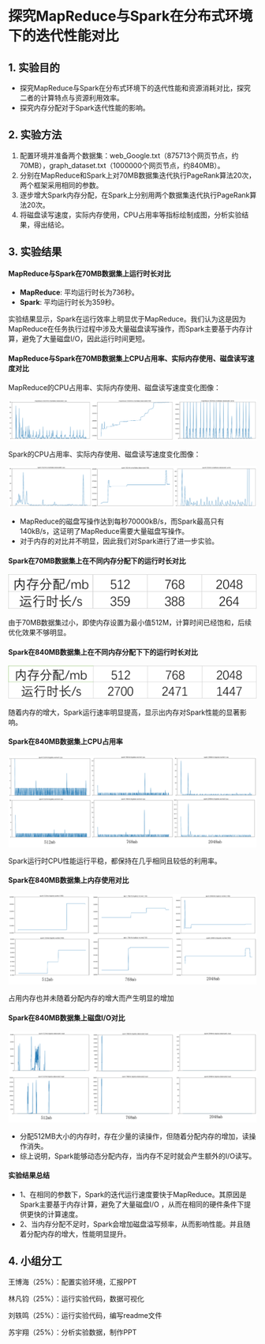 # 探究MapReduce与Spark在分布式环境下的迭代性能对比

## 1. 实验目的

- 探究MapReduce与Spark在分布式环境下的迭代性能和资源消耗对比，探究二者的计算特点与资源利用效率。
- 探究内存分配对于Spark迭代性能的影响。

## 2. 实验方法

1. 配置环境并准备两个数据集：web_Google.txt（875713个网页节点，约70MB），graph_dataset.txt（1000000个网页节点，约840MB）。
2. 分别在MapReduce和Spark上对70MB数据集迭代执行PageRank算法20次，两个框架采用相同的参数。
3. 逐步增大Spark内存分配，在Spark上分别用两个数据集迭代执行PageRank算法20次。
4. 将磁盘读写速度，实际内存使用，CPU占用率等指标绘制成图，分析实验结果，得出结论。

## 3. 实验结果

#### MapReduce与Spark在70MB数据集上运行时长对比

- **MapReduce**: 平均运行时长为736秒。
- **Spark**: 平均运行时长为359秒。

实验结果显示，Spark在运行效率上明显优于MapReduce。我们认为这是因为MapReduce在任务执行过程中涉及大量磁盘读写操作，而Spark主要基于内存计算，避免了大量磁盘I/O，因此运行时间更短。

#### MapReduce与Spark在70MB数据集上CPU占用率、实际内存使用、磁盘读写速度对比

MapReduce的CPU占用率、实际内存使用、磁盘读写速度变化图像：

![图片1.png](https://github.com/Kid-kit-Kid/-MapReduce-Spark-/blob/main/%E5%9B%BE%E7%89%87/%E5%9B%BE%E7%89%871.png)

Spark的CPU占用率、实际内存使用、磁盘读写速度变化图像：

![图片2.png](https://github.com/Kid-kit-Kid/-MapReduce-Spark-/blob/main/%E5%9B%BE%E7%89%87/%E5%9B%BE%E7%89%872.png)

- MapReduce的磁盘写操作达到每秒70000kB/s，而Spark最高只有140kB/s，这证明了MapReduce需要大量磁盘写操作。
- 对于内存的对比并不明显，因此我们对Spark进行了进一步实验。

#### Spark在70MB数据集上在不同内存分配下的运行时长对比

![图片6](https://github.com/Kid-kit-Kid/-MapReduce-Spark-/blob/main/%E5%9B%BE%E7%89%87/%E5%9B%BE%E7%89%876.png)

由于70MB数据集过小，即使内存设置为最小值512M，计算时间已经饱和，后续优化效果不够明显。

#### Spark在840MB数据集上在不同内存分配下下的运行时长对比

![图片7](https://github.com/Kid-kit-Kid/-MapReduce-Spark-/blob/main/%E5%9B%BE%E7%89%87/%E5%9B%BE%E7%89%877.png)

随着内存的增大，Spark运行速率明显提高，显示出内存对Spark性能的显著影响。

#### Spark在840MB数据集上CPU占用率

![图片3](https://github.com/Kid-kit-Kid/-MapReduce-Spark-/blob/main/%E5%9B%BE%E7%89%87/%E5%9B%BE%E7%89%873.png)

Spark运行时CPU性能运行平稳，都保持在几乎相同且较低的利用率。

#### Spark在840MB数据集上内存使用对比

![图片4](https://github.com/Kid-kit-Kid/-MapReduce-Spark-/blob/main/%E5%9B%BE%E7%89%87/%E5%9B%BE%E7%89%874.png)

占用内存也并未随着分配内存的增大而产生明显的增加

#### Spark在840MB数据集上磁盘I/O对比

![图片5](https://github.com/Kid-kit-Kid/-MapReduce-Spark-/blob/main/%E5%9B%BE%E7%89%87/%E5%9B%BE%E7%89%875.png)

- 分配512MB大小的内存时，存在少量的读操作，但随着分配内存的增加，读操作消失。
- 综上说明，Spark能够动态分配内存，当内存不足时就会产生额外的I/O读写。

#### 实验结果总结

- 1、在相同的参数下，Spark的迭代运行速度要快于MapReduce。其原因是Spark主要基于内存计算，避免了大量磁盘I/O ，从而在相同的硬件条件下提供更快的计算速度。
- 2、当内存分配不足时，Spark会增加磁盘溢写频率，从而影响性能。并且随着分配内存的增大，性能明显提升。

## 4. 小组分工

王博海（25%）：配置实验环境，汇报PPT 

林凡钧（25%）：运行实验代码，数据可视化 

刘轶鸣（25%）：运行实验代码，编写readme文件 

苏宇翔（25%）：分析实验数据，制作PPT 

